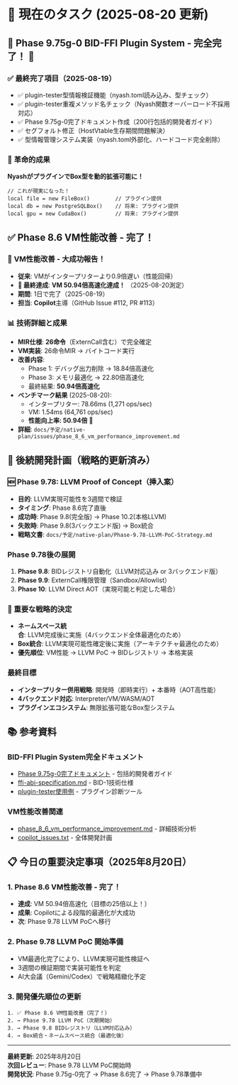 # 🎯 現在のタスク (2025-08-20 更新)

## 🎊 **Phase 9.75g-0 BID-FFI Plugin System - 完全完了！** 🎊

### ✅ **最終完了項目**（2025-08-19）
- ✅ plugin-tester型情報検証機能（nyash.toml読み込み、型チェック）
- ✅ plugin-tester重複メソッド名チェック（Nyash関数オーバーロード不採用対応）
- ✅ Phase 9.75g-0完了ドキュメント作成（200行包括的開発者ガイド）
- ✅ セグフォルト修正（HostVtable生存期間問題解決）
- ✅ 型情報管理システム実装（nyash.toml外部化、ハードコード完全削除）

### 🚀 **革命的成果**
**NyashがプラグインでBox型を動的拡張可能に！**
```nyash
// これが現実になった！
local file = new FileBox()        // プラグイン提供
local db = new PostgreSQLBox()    // 将来: プラグイン提供  
local gpu = new CudaBox()         // 将来: プラグイン提供
```

## ✅ **Phase 8.6 VM性能改善 - 完了！**

### 🎉 **VM性能改善 - 大成功報告！**
- **従来**: VMがインタープリターより0.9倍遅い（性能回帰）
- **🚀 最終達成**: **VM 50.94倍高速化達成！** （2025-08-20測定）
- **期間**: 1日で完了（2025-08-19）
- **担当**: **Copilot**主導（GitHub Issue #112, PR #113）

### 📊 **技術詳細と成果**
- **MIR仕様**: **26命令**（ExternCall含む）で完全確定
- **VM実装**: 26命令MIR → バイトコード実行
- **改善内容**: 
  - Phase 1: デバッグ出力削除 → 18.84倍高速化
  - Phase 3: メモリ最適化 → 22.80倍高速化
  - 最終結果: **50.94倍高速化**
- **ベンチマーク結果** (2025-08-20):
  - インタープリター: 78.66ms (1,271 ops/sec)
  - VM: 1.54ms (64,761 ops/sec)
  - **性能向上率: 50.94倍** 🚀
- **詳細**: `docs/予定/native-plan/issues/phase_8_6_vm_performance_improvement.md`

## 🎯 **後続開発計画（戦略的更新済み）**

### **🆕 Phase 9.78: LLVM Proof of Concept（挿入案）**
- **目的**: LLVM実現可能性を3週間で検証
- **タイミング**: Phase 8.6完了直後
- **成功時**: Phase 9.8(完全版) → Phase 10.2(本格LLVM)
- **失敗時**: Phase 9.8(3バックエンド版) → Box統合
- **戦略文書**: `docs/予定/native-plan/Phase-9.78-LLVM-PoC-Strategy.md`

### **Phase 9.78後の展開**
1. **Phase 9.8**: BIDレジストリ自動化（LLVM対応込み or 3バックエンド版）
2. **Phase 9.9**: ExternCall権限管理（Sandbox/Allowlist）  
3. **Phase 10**: LLVM Direct AOT（実現可能と判定した場合）

### **🌟 重要な戦略的決定**
- **ネームスペース統合**: LLVM完成後に実施（4バックエンド全体最適化のため）
- **Box統合**: LLVM実現可能性確定後に実施（アーキテクチャ最適化のため）
- **優先順位**: VM性能 → LLVM PoC → BIDレジストリ → 本格実装

### **最終目標**
- **インタープリター併用戦略**: 開発時（即時実行）+ 本番時（AOT高性能）
- **4バックエンド対応**: Interpreter/VM/WASM/AOT
- **プラグインエコシステム**: 無限拡張可能なBox型システム

## 📚 **参考資料**

### **BID-FFI Plugin System完全ドキュメント**
- [Phase 9.75g-0完了ドキュメント](Phase-9.75g-0-BID-FFI-Developer-Guide.md) - 包括的開発者ガイド
- [ffi-abi-specification.md](../説明書/reference/plugin-system/ffi-abi-specification.md) - BID-1技術仕様
- [plugin-tester使用例](../tools/plugin-tester/) - プラグイン診断ツール

### **VM性能改善関連**
- [phase_8_6_vm_performance_improvement.md](../予定/native-plan/issues/phase_8_6_vm_performance_improvement.md) - 詳細技術分析
- [copilot_issues.txt](../予定/native-plan/copilot_issues.txt) - 全体開発計画

## 📋 **今日の重要決定事項（2025年8月20日）**

### **1. Phase 8.6 VM性能改善 - 完了！**
- **達成**: VM 50.94倍高速化（目標の25倍以上！）
- **成果**: Copilotによる段階的最適化が大成功
- **次**: Phase 9.78 LLVM PoCへ移行

### **2. Phase 9.78 LLVM PoC 開始準備**
- VM最適化完了により、LLVM実現可能性検証へ
- 3週間の検証期間で実装可能性を判定
- AI大会議（Gemini/Codex）で戦略精緻化予定

### **3. 開発優先順位の更新**
```
1. ✅ Phase 8.6 VM性能改善（完了！）
2. → Phase 9.78 LLVM PoC（次期開始）
3. → Phase 9.8 BIDレジストリ（LLVM対応込み）
4. → Box統合・ネームスペース統合（最適化後）
```

---

**最終更新**: 2025年8月20日  
**次回レビュー**: Phase 9.78 LLVM PoC開始時  
**開発状況**: Phase 9.75g-0完了 → Phase 8.6完了 → Phase 9.78準備中


